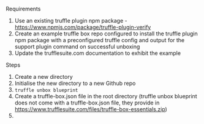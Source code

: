 Requirements
1. Use an existing truffle plugin npm package - https://www.npmjs.com/package/truffle-plugin-verify
2.  Create an example truffle box repo configured to install the truffle plugin npm package with a preconfigured truffle config and output for the support plugin command on successful unboxing
3. Update the trufflesuite.com documentation to exhibit the example

Steps
1. Create a new directory
2. Initialise the new directory to a new Github repo
3. `truffle unbox blueprint`
4. Create a truffle-box.json file in the root directory (truffle unbox blueprint does not come with a truffle-box.json file, they provide in https://www.trufflesuite.com/files/truffle-box-essentials.zip)
5. 